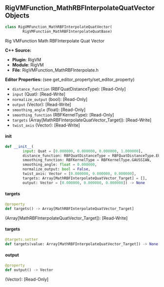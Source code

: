 ## RigVMFunction_MathRBFInterpolateQuatVector Objects

```python
class RigVMFunction_MathRBFInterpolateQuatVector(
        RigVMFunction_MathRBFInterpolateQuatBase)
```

Rig VMFunction Math RBFInterpolate Quat Vector

**C++ Source:**

- **Plugin**: RigVM
- **Module**: RigVM
- **File**: RigVMFunction_MathRBFInterpolate.h

**Editor Properties:** (see get_editor_property/set_editor_property)

- ``distance_function`` (RBFQuatDistanceType):  [Read-Only]
- ``input`` (Quat):  [Read-Write]
- ``normalize_output`` (bool):  [Read-Only]
- ``output`` (Vector):  [Read-Write]
- ``smoothing_angle`` (float):  [Read-Only]
- ``smoothing_function`` (RBFKernelType):  [Read-Only]
- ``targets`` (Array[MathRBFInterpolateQuatVector_Target]):  [Read-Write]
- ``twist_axis`` (Vector):  [Read-Write]

<a id="unreal.RigVMFunction_MathRBFInterpolateQuatVector.__init__"></a>

#### __init__

```python
def __init__(
        input: Quat = [0.000000, 0.000000, 0.000000, 1.000000],
        distance_function: RBFQuatDistanceType = RBFQuatDistanceType.EUCLIDEAN,
        smoothing_function: RBFKernelType = RBFKernelType.GAUSSIAN,
        smoothing_angle: float = 0.000000,
        normalize_output: bool = False,
        twist_axis: Vector = [0.000000, 0.000000, 0.000000],
        targets: Array[MathRBFInterpolateQuatVector_Target] = [],
        output: Vector = [0.000000, 0.000000, 0.000000]) -> None
```

<a id="unreal.RigVMFunction_MathRBFInterpolateQuatVector.targets"></a>

#### targets

```python
@property
def targets() -> Array[MathRBFInterpolateQuatVector_Target]
```

(Array[MathRBFInterpolateQuatVector_Target]):  [Read-Write]

<a id="unreal.RigVMFunction_MathRBFInterpolateQuatVector.targets"></a>

#### targets

```python
@targets.setter
def targets(value: Array[MathRBFInterpolateQuatVector_Target]) -> None
```

<a id="unreal.RigVMFunction_MathRBFInterpolateQuatVector.output"></a>

#### output

```python
@property
def output() -> Vector
```

(Vector):  [Read-Only]

<a id="unreal.RigUnit_MathRBFInterpolateQuatVector"></a>